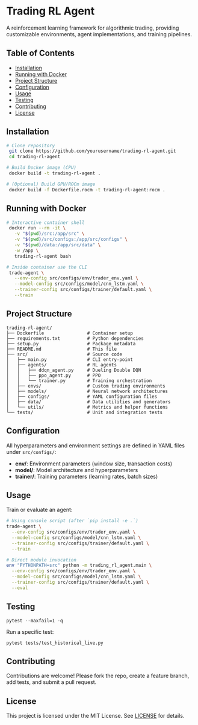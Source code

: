 # Trading RL Agent

A reinforcement learning framework for algorithmic trading, providing customizable environments, agent implementations, and training pipelines.

## Table of Contents

- [Installation](#installation)
- [Running with Docker](#running-with-docker)
- [Project Structure](#project-structure)
- [Configuration](#configuration)
- [Usage](#usage)
- [Testing](#testing)
- [Contributing](#contributing)
- [License](#license)

## Installation

```bash
# Clone repository
 git clone https://github.com/yourusername/trading-rl-agent.git
 cd trading-rl-agent

# Build Docker image (CPU)
 docker build -t trading-rl-agent .

# (Optional) Build GPU/ROCm image
 docker build -f Dockerfile.rocm -t trading-rl-agent:rocm .
```

## Running with Docker

```bash
# Interactive container shell
 docker run --rm -it \
   -v "$(pwd)/src:/app/src" \
   -v "$(pwd)/src/configs:/app/src/configs" \
   -v "$(pwd)/data:/app/src/data" \
   -w /app \
   trading-rl-agent bash

# Inside container use the CLI
 trade-agent \
   --env-config src/configs/env/trader_env.yaml \
   --model-config src/configs/model/cnn_lstm.yaml \
   --trainer-config src/configs/trainer/default.yaml \
   --train
```

## Project Structure

```text
trading-rl-agent/
├── Dockerfile                # Container setup
├── requirements.txt          # Python dependencies
├── setup.py                  # Package metadata
├── README.md                 # This file
├── src/                      # Source code
│   ├── main.py               # CLI entry-point
│   ├── agents/               # RL agents
│   │   ├── ddqn_agent.py     # Dueling Double DQN
│   │   ├── ppo_agent.py      # PPO
│   │   └── trainer.py        # Training orchestration
│   ├── envs/                 # Custom trading environments
│   ├── models/               # Neural network architectures
│   ├── configs/              # YAML configuration files
│   ├── data/                 # Data utilities and generators
│   └── utils/                # Metrics and helper functions
└── tests/                    # Unit and integration tests
```

## Configuration

All hyperparameters and environment settings are defined in YAML files under `src/configs/`:

- **env/**: Environment parameters (window size, transaction costs)
- **model/**: Model architecture and hyperparameters
- **trainer/**: Training parameters (learning rates, batch sizes)

## Usage

Train or evaluate an agent:

```bash
# Using console script (after `pip install -e .`)
trade-agent \
  --env-config src/configs/env/trader_env.yaml \
  --model-config src/configs/model/cnn_lstm.yaml \
  --trainer-config src/configs/trainer/default.yaml \
  --train

# Direct module invocation
env "PYTHONPATH=src" python -m trading_rl_agent.main \
  --env-config src/configs/env/trader_env.yaml \
  --model-config src/configs/model/cnn_lstm.yaml \
  --trainer-config src/configs/trainer/default.yaml \
  --eval
```

## Testing

```pwsh
pytest --maxfail=1 -q
```

Run a specific test:

```pwsh
pytest tests/test_historical_live.py
```

## Contributing

Contributions are welcome! Please fork the repo, create a feature branch, add tests, and submit a pull request.

## License

This project is licensed under the MIT License. See [LICENSE](LICENSE) for details.
